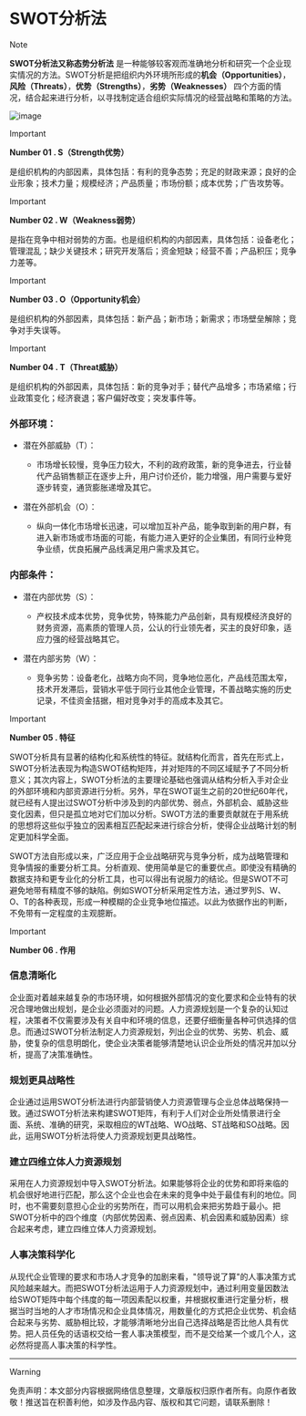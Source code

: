 # SWOT分析法
> [!NOTE]
> **SWOT分析法又称态势分析法**
是一种能够较客观而准确地分析和研究一个企业现实情况的方法。SWOT分析是把组织内外环境所形成的**机会（Opportunities）**，**风险（Threats）**，**优势（Strengths）**，**劣势（Weaknesses）** 四个方面的情况，结合起来进行分析，以寻找制定适合组织实际情况的经营战略和策略的方法。

![image](https://github.com/user-attachments/assets/4925ab00-accc-4523-b0c2-06c563c0ad93)

> [!IMPORTANT]
>  **Number 01 . S（Strength优势）**


是组织机构的内部因素，具体包括：有利的竞争态势；充足的财政来源；良好的企业形象；技术力量；规模经济；产品质量；市场份额；成本优势；广告攻势等。

> [!IMPORTANT]
>  **Number 02 . W（Weakness弱势）**

是指在竞争中相对弱势的方面。也是组织机构的内部因素，具体包括：设备老化；管理混乱；缺少关键技术；研究开发落后；资金短缺；经营不善；产品积压；竞争力差等。

> [!IMPORTANT]
> **Number 03 . O（Opportunity机会）**

是组织机构的外部因素，具体包括：新产品；新市场；新需求；市场壁垒解除；竞争对手失误等。

> [!IMPORTANT]
>  **Number 04 . T（Threat威胁）**

是组织机构的外部因素，具体包括：新的竞争对手；替代产品增多；市场紧缩；行业政策变化；经济衰退；客户偏好改变；突发事件等。

### 外部环境：

 - 潜在外部威胁（T）：

   - 市场增长较慢，竞争压力较大，不利的政府政策，新的竞争进去，行业替代产品销售额正在逐步上升，用户讨价还价，能力增强，用户需要与爱好逐步转变，通货膨胀递增及其它。

 - 潜在外部机会（O）：

   - 纵向一体化市场增长迅速，可以增加互补产品，能争取到新的用户群，有进入新市场或市场面的可能，有能力进入更好的企业集团，有同行业种竞争业绩，优良拓展产品线满足用户需求及其它。

### 内部条件：

 - 潜在内部优势（S）：

   - 产权技术成本优势，竞争优势，特殊能力产品创新，具有规模经济良好的财务资源，高素质的管理人员，公认的行业领先者，买主的良好印象，适应力强的经营战略其它。

 - 潜在内部劣势（W）：

   - 竞争劣势：设备老化，战略方向不同，竞争地位恶化，产品线范围太窄，技术开发滞后，营销水平低于同行业其他企业管理，不善战略实施的历史记录，不佳资金拮据，相对竞争对手的高成本及其它。

> [!IMPORTANT]
>  **Number 05 . 特征**

SWOT分析具有显著的结构化和系统性的特征。就结构化而言，首先在形式上，SWOT分析法表现为构造SWOT结构矩阵，并对矩阵的不同区域赋予了不同分析意义；其次内容上，SWOT分析法的主要理论基础也强调从结构分析入手对企业的外部环境和内部资源进行分析。另外，早在SWOT诞生之前的20世纪60年代，就已经有人提出过SWOT分析中涉及到的内部优势、弱点，外部机会、威胁这些变化因素，但只是孤立地对它们加以分析。SWOT方法的重要贡献就在于用系统的思想将这些似乎独立的因素相互匹配起来进行综合分析，使得企业战略计划的制定更加科学全面。

SWOT方法自形成以来，广泛应用于企业战略研究与竞争分析，成为战略管理和竞争情报的重要分析工具。分析直观、使用简单是它的重要优点。即使没有精确的数据支持和更专业化的分析工具，也可以得出有说服力的结论。但是SWOT不可避免地带有精度不够的缺陷。例如SWOT分析采用定性方法，通过罗列S、W、O、T的各种表现，形成一种模糊的企业竞争地位描述。以此为依据作出的判断，不免带有一定程度的主观臆断。

> [!IMPORTANT]
>  **Number 06 . 作用**

### 信息清晰化
企业面对着越来越复杂的市场环境，如何根据外部情况的变化要求和企业特有的状况合理地做出规划，是企业必须面对的问题。人力资源规划是一个复杂的认知过程，决策者不仅需要涉及有关自中和环境的信息，还要仔细衡量各种可供选择的信息。而通过SWOT分析法制定人力资源规划，列出企业的优势、劣势、机会、威胁，使复杂的信息明朗化，使企业决策者能够清楚地认识企业所处的情况并加以分析，提高了决策准确性。

### 规划更具战略性
企业通过运用SWOT分析法进行内部营销使人力资源管理与企业总体战略保持一致。通过SWOT分析法来构建SWOT矩阵，有利于人们对企业所处情景进行全面、系统、准确的研究，采取相应的WT战略、WO战略、ST战略和SO战略。因此，运用SWOT分析法将使人力资源规划更具战略性。

### 建立四维立体人力资源规划
采用在人力资源规划中导入SWOT分析法。如果能够将企业的优势和即将来临的机会很好地进行匹配，那么这个企业也会在未来的竞争中处于最佳有利的地位。同时，也不需要刻意担心企业的劣势所在，而可以用机会来把劣势趋于最小。把SWOT分析中的四个维度（内部优势因素、弱点因素、机会因素和威胁因素）综合起来考虑，建立四维立体人力资源规划。

### 人事决策科学化
从现代企业管理的要求和市场人才竞争的加剧来看，"领导说了算"的人事决策方式风险越来越大。而把SWOT分析法运用于人力资源规划中，通过利用变量因数法给SWOT矩阵中每个纬度的每一项因素配以权重，并根据权重进行定量分析，根据当时当地的人才市场情况和企业具体情况，用数量化的方式把企业优势、机会结合起来与劣势、威胁相比较，才能够清晰地分出自己选择战略是否比他人具有优势。把人员任免的话语权交给一套人事决策模型，而不是交给某一个或几个人，这必然将提高人事决策的科学性。

---

> [!WARNING]
>免责声明：本文部分内容根据网络信息整理，文章版权归原作者所有。向原作者致敬！推送旨在积善利他，如涉及作品内容、版权和其它问题，请联系删除！
